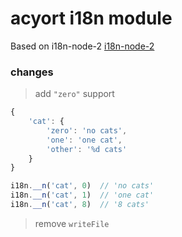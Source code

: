 # acyort i18n module

Based on i18n-node-2 [i18n-node-2](https://github.com/jeresig/i18n-node-2)

### changes

> add `"zero"` support

```js
{
    'cat': {
        'zero': 'no cats',
        'one': 'one cat',
        'other': '%d cats'
    }
}

i18n.__n('cat', 0)  // 'no cats'
i18n.__n('cat', 1)  // 'one cat'
i18n.__n('cat', 8)  // '8 cats'
```

> remove `writeFile` 
